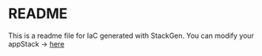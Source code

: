 # README
This is a readme file for IaC generated with StackGen.
You can modify your appStack -> [here](http://main.dev.stackgen.com/appstacks/06ee26f7-88db-4763-8eaf-ad8d5549c1d9)
